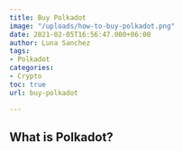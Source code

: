 ```yaml
---
title: Buy Polkadot
image: "/uploads/how-to-buy-polkadot.png"
date: 2021-02-05T16:56:47.000+06:00
author: Luna Sanchez
tags:
- Polkadot
categories:
- Crypto
toc: true
url: buy-polkadot

---
```

## What is Polkadot?